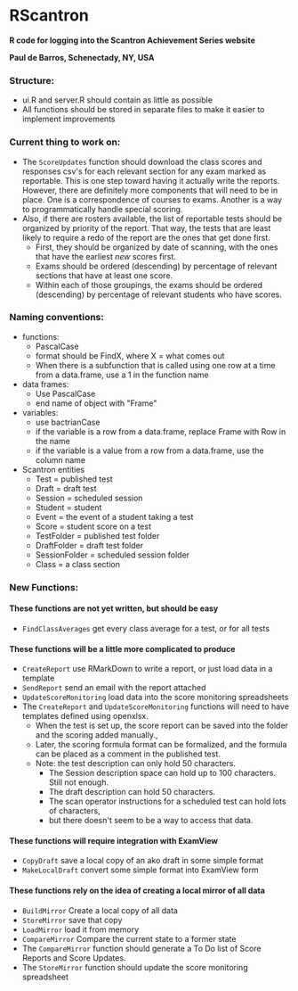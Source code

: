 # RScantron
**R code for logging into the Scantron Achievement Series website** 

**Paul de Barros, Schenectady, NY, USA**

### Structure:

* ui.R and server.R should contain as little as possible
* All functions should be stored in separate files to make it easier to implement improvements

### Current thing to work on:
* The `ScoreUpdates` function should download the class scores and responses csv's for each relevant section for any exam marked as reportable.  This is one step toward having it actually write the reports.  However, there are definitely more components that will need to be in place.  One is a correspondence of courses to exams.  Another is a way to programmatically handle special scoring.  
* Also, if there are rosters available, the list of reportable tests should be organized by priority of the report.  That way, the tests that are least likely to require a redo of the report are the ones that get done first.
    * First, they should be organized by date of scanning, with the ones that have the earliest _new_ scores first.  
    * Exams should be ordered (descending) by percentage of relevant sections that have at least one score.  
    * Within each of those groupings, the exams should be ordered (descending) by percentage of relevant students who have scores.  


### Naming conventions:

* functions:
    * PascalCase
    * format should be FindX, where X = what comes out
    * When there is a subfunction that is called using one row at a time from a data.frame, use a 1 in the function name
* data frames:
    * Use PascalCase
    * end name of object with "Frame"
* variables:
    * use bactrianCase
    * if the variable is a row from a data.frame, replace Frame with Row in the name
    * if the variable is a value from a row from a data.frame, use the column name
* Scantron entities
    * Test = published test
    * Draft = draft test
    * Session = scheduled session
    * Student = student
    * Event = the event of a student taking a test
    * Score = student score on a test
    * TestFolder = published test folder
    * DraftFolder = draft test folder
    * SessionFolder = scheduled session folder
    * Class = a class section
    

### New Functions:

#### These functions are not yet written, but should be easy
* `FindClassAverages` get every class average for a test, or for all tests
  

#### These functions will be a little more complicated to produce
* `CreateReport` use RMarkDown to write a report, or just load data in a template
* `SendReport` send an email with the report attached
* `UpdateScoreMonitoring` load data into the score monitoring spreadsheets
* The `CreateReport` and `UpdateScoreMonitoring` functions will need to have templates defined using openxlsx.
  * When the test is set up, the score report can be saved into the folder and the scoring added manually.,
  * Later, the scoring formula format can be formalized, and the formula can be placed as a comment in the published test.
  * Note: the test description can only hold 50 characters.
    * The Session description space can hold up to 100 characters.  Still not enough.
    * The draft description can hold 50 characters.
    * The scan operator instructions for a scheduled test can hold lots of characters, 
    * but there doesn't seem to be a way to access that data.


#### These functions will require integration with ExamView
* `CopyDraft` save a local copy of an ako draft in some simple format
* `MakeLocalDraft` convert some simple format into ExamView form


#### These functions rely on the idea of creating a local mirror of all data
* `BuildMirror` Create a local copy of all data
* `StoreMirror` save that copy
* `LoadMirror` load it from memory
* `CompareMirror` Compare the current state to a former state 
* The `CompareMirror` function should generate a To Do list of Score Reports and Score Updates.
* The `StoreMirror` function should update the score monitoring spreadsheet